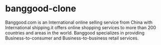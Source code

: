 <h1> banggood-clone</h1>

Banggood.com is an International online selling service from China with International shipping.it offers online shopping services to more than 200 countries and areas in the world. Banggood specializes in providing Business-to-consumer and Business-to-business retail services.
